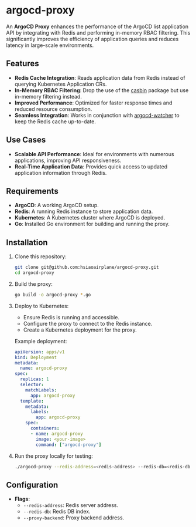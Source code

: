 # argocd-proxy

An **ArgoCD Proxy** enhances the performance of the ArgoCD list application API by integrating with Redis and performing in-memory RBAC filtering. This significantly improves the efficiency of application queries and reduces latency in large-scale environments.

## Features

- **Redis Cache Integration**: Reads application data from Redis instead of querying Kubernetes Application CRs.
- **In-Memory RBAC Filtering**: Drop the use of the [casbin](https://github.com/casbin/casbin) package but use in-memory filtering instead.
- **Improved Performance**: Optimized for faster response times and reduced resource consumption.
- **Seamless Integration**: Works in conjunction with [argocd-watcher](https://github.com/hsiaoairplane/argocd-watcher) to keep the Redis cache up-to-date.

## Use Cases

- **Scalable API Performance**: Ideal for environments with numerous applications, improving API responsiveness.
- **Real-Time Application Data**: Provides quick access to updated application information through Redis.

## Requirements

- **ArgoCD**: A working ArgoCD setup.
- **Redis**: A running Redis instance to store application data.
- **Kubernetes**: A Kubernetes cluster where ArgoCD is deployed.
- **Go**: Installed Go environment for building and running the proxy.

## Installation

1. Clone this repository:
   ```bash
   git clone git@github.com:hsiaoairplane/argocd-proxy.git
   cd argocd-proxy
   ```

2. Build the proxy:
   ```bash
   go build -o argocd-proxy *.go
   ```

3. Deploy to Kubernetes:
   - Ensure Redis is running and accessible.
   - Configure the proxy to connect to the Redis instance.
   - Create a Kubernetes deployment for the proxy.

   Example deployment:
   ```yaml
   apiVersion: apps/v1
   kind: Deployment
   metadata:
     name: argocd-proxy
   spec:
     replicas: 1
     selector:
       matchLabels:
         app: argocd-proxy
     template:
       metadata:
         labels:
           app: argocd-proxy
       spec:
         containers:
         - name: argocd-proxy
           image: <your-image>
           command: ["argocd-proxy"]
   ```

4. Run the proxy locally for testing:
   ```bash
   ./argocd-proxy --redis-address=<redis-address> --redis-db=<redis-db-index> --proxy-backend=<path-to-the-backend>
   ```

## Configuration

- **Flags**:
  - `--redis-address`: Redis server address.
  - `--redis-db`: Redis DB index.
  - `--proxy-backend`: Proxy backend address.

